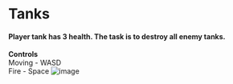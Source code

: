 # Tanks

#### Player tank has 3 health. The task is to destroy all enemy tanks.

**Controls**
</br>
Moving - WASD
</br>
Fire - Space
![image](https://user-images.githubusercontent.com/53940869/229348452-e93ca720-4b56-4e0c-8857-dc5b50d052ae.png)
